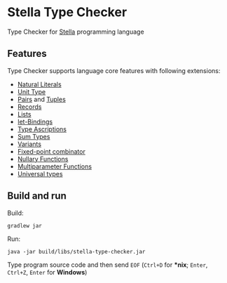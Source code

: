 # Stella Type Checker

Type Checker for [Stella](https://fizruk.github.io/stella/) programming language

## Features

Type Checker supports language core features with following extensions:
* [Natural Literals](https://fizruk.github.io/stella/site/extensions/syntax/#natural-literals)
* [Unit Type](https://fizruk.github.io/stella/site/extensions/simple-types/#unit-type)
* [Pairs](https://fizruk.github.io/stella/site/extensions/simple-types/#pairs) and [Tuples](https://fizruk.github.io/stella/site/extensions/simple-types/#tuples)
* [Records](https://fizruk.github.io/stella/site/extensions/simple-types/#records)
* [Lists](https://fizruk.github.io/stella/site/extensions/simple-types/#lists)
* [let-Bindings](https://fizruk.github.io/stella/site/extensions/syntax/#let-bindings)
* [Type Ascriptions](https://fizruk.github.io/stella/site/extensions/simple-types/#type-ascriptions)
* [Sum Types](https://fizruk.github.io/stella/site/extensions/simple-types/#sum-types)
* [Variants](https://fizruk.github.io/stella/site/extensions/simple-types/#variants)
* [Fixed-point combinator](https://fizruk.github.io/stella/site/extensions/syntax/#primitive-recursion-loops)
* [Nullary Functions](https://fizruk.github.io/stella/site/extensions/syntax/#nullary-functions)
* [Multiparameter Functions](https://fizruk.github.io/stella/site/extensions/syntax/#multiparameter-functions)
* [Universal types](https://fizruk.github.io/stella/site/extensions/universal-types/)

## Build and run

Build:
```
gradlew jar
```

Run:
```
java -jar build/libs/stella-type-checker.jar
```

Type program source code and then send `EOF` (`Ctrl+D` for **\*nix**; `Enter`, `Ctrl+Z`, `Enter` for **Windows**)